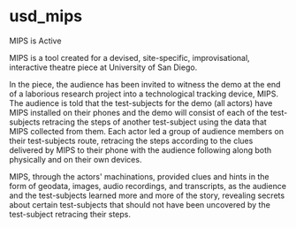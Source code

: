 # usd_mips
MIPS is Active

MIPS is a tool created for a devised, site-specific, improvisational, interactive theatre piece at University of San Diego.

In the piece, the audience has been invited to witness the demo at the end of a laborious research project into a technological tracking device, MIPS.  The audience is told that the test-subjects for the demo (all actors) have MIPS installed on their phones and the demo will consist of each of the test-subjects retracing the steps of another test-subject using the data that MIPS collected from them.  Each actor led a group of audience members on their test-subjects route, retracing the steps according to the clues delivered by MIPS to their phone with the audience following along both physically and on their own devices.

MIPS, through the actors' machinations, provided clues and hints in the form of geodata, images, audio recordings, and transcripts, as the audience and the test-subjects learned more and more of the story, revealing secrets about certain test-subjects that should not have been uncovered by the test-subject retracing their steps.
